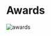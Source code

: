 # Awards

![awards](https://github.com/user-attachments/assets/6d424bd1-dbf8-4288-a1eb-447c048e2f06)
